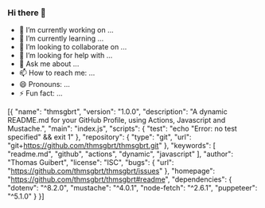 ### Hi there 👋




- 🔭 I’m currently working on ...
- 🌱 I’m currently learning ...
- 👯 I’m looking to collaborate on ...
- 🤔 I’m looking for help with ...
- 💬 Ask me about ...
- 📫 How to reach me: ...
- 😄 Pronouns: ...
- ⚡ Fun fact: ...

[{
  "name": "thmsgbrt",
  "version": "1.0.0",
  "description": "A dynamic README.md for your GitHub Profile, using Actions, Javascript and Mustache.",
  "main": "index.js",
  "scripts": {
    "test": "echo \"Error: no test specified\" && exit 1"
  },
  "repository": {
    "type": "git",
    "url": "git+https://github.com/thmsgbrt/thmsgbrt.git"
  },
  "keywords": [
    "readme.md",
    "github",
    "actions",
    "dynamic",
    "javascript"
  ],
  "author": "Thomas Guibert",
  "license": "ISC",
  "bugs": {
    "url": "https://github.com/thmsgbrt/thmsgbrt/issues"
  },
  "homepage": "https://github.com/thmsgbrt/thmsgbrt#readme",
  "dependencies": {
    "dotenv": "^8.2.0",
    "mustache": "^4.0.1",
    "node-fetch": "^2.6.1",
    "puppeteer": "^5.1.0"
  }
}]
